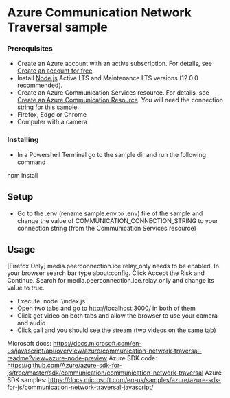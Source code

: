 # Azure Communication Network Traversal sample

### Prerequisites

- Create an Azure account with an active subscription. For details, see [Create an account for free](https://azure.microsoft.com/free/?WT.mc_id=A261C142F). 
- Install [Node.js](https://nodejs.org/en/download/) Active LTS and Maintenance LTS versions (12.0.0 recommended).
- Create an Azure Communication Services resource. For details, see [Create an Azure Communication Resource](https://docs.microsoft.com/azure/communication-services/quickstarts/create-communication-resource?tabs=windows&pivots=platform-azp). You will need the connection string for this sample.
- Firefox, Edge or Chrome
- Computer with a camera

### Installing

- In a Powershell Terminal go to the sample dir and run the following command

npm install

## Setup

- Go to the .env (rename sample.env to .env) file of the sample and change the value of COMMUNICATION_CONNECTION_STRING to your connection string (from the Communication Services resource)

## Usage

[Firefox Only] media.peerconnection.ice.relay_only needs to be enabled. In your browser search bar type about:config. Click Accept the Risk and Continue. Search for media.peerconnection.ice.relay_only and change its value to true.

- Execute: node .\index.js
- Open two tabs and go to http://localhost:3000/ in both of them
- Click get video on both tabs and allow the browser to use your camera and audio
- Click call and you should see the stream (two videos on the same tab)


Microsoft docs: https://docs.microsoft.com/en-us/javascript/api/overview/azure/communication-network-traversal-readme?view=azure-node-preview
Azure SDK code: https://github.com/Azure/azure-sdk-for-js/tree/master/sdk/communication/communication-network-traversal
Azure SDK samples: https://docs.microsoft.com/en-us/samples/azure/azure-sdk-for-js/communication-network-traversal-javascript/
